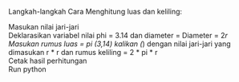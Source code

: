 Langkah-langkah Cara Menghitung luas dan keliling:

 Masukan nilai jari-jari  
 Deklarasikan variabel nilai phi = 3.14 dan diameter = Diameter = 2*r  
 Masukan rumus luas = pi (3,14) kalikan (*) dengan nilai jari-jari yang dimasukan r * r dan rumus keliling = 2 * pi * r  
 Cetak hasil perhitungan  
 Run python  

